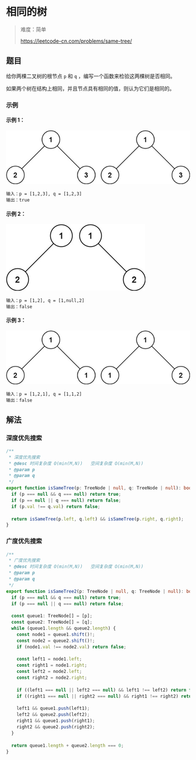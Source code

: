 # 相同的树

> 难度：简单
>
> https://leetcode-cn.com/problems/same-tree/

## 题目

给你两棵二叉树的根节点 `p` 和 `q` ，编写一个函数来检验这两棵树是否相同。

如果两个树在结构上相同，并且节点具有相同的值，则认为它们是相同的。

### 示例

#### 示例 1：

![](../../assets/images/problemset/same-tree-1.jpg)

```
输入：p = [1,2,3], q = [1,2,3]
输出：true
```

#### 示例 2：

![](../../assets/images/problemset/same-tree-2.jpg)

```
输入：p = [1,2], q = [1,null,2]
输出：false
```

#### 示例 3：

![](../../assets/images/problemset/same-tree-3.jpg)

```
输入：p = [1,2,1], q = [1,1,2]
输出：false
```

## 解法

### 深度优先搜索

```typescript
/**
 * 深度优先搜索
 * @desc 时间复杂度 O(min(M,N))   空间复杂度 O(min(M,N))
 * @param p
 * @param q
 */
export function isSameTree(p: TreeNode | null, q: TreeNode | null): boolean {
  if (p === null && q === null) return true;
  if (p == null || q === null) return false;
  if (p.val !== q.val) return false;

  return isSameTree(p.left, q.left) && isSameTree(p.right, q.right);
}
```

### 广度优先搜索

```typescript
/**
 * 广度优先搜索
 * @desc 时间复杂度 O(min(M,N))   空间复杂度 O(min(M,N))
 * @param p
 * @param q
 */
export function isSameTree2(p: TreeNode | null, q: TreeNode | null): boolean {
  if (p === null && q === null) return true;
  if (p === null || q === null) return false;

  const queue1: TreeNode[] = [p];
  const queue2: TreeNode[] = [q];
  while (queue1.length && queue2.length) {
    const node1 = queue1.shift()!;
    const node2 = queue2.shift()!;
    if (node1.val !== node2.val) return false;

    const left1 = node1.left;
    const right1 = node1.right;
    const left2 = node2.left;
    const right2 = node2.right;

    if ((left1 === null || left2 === null) && left1 !== left2) return false;
    if ((right1 === null || right2 === null) && right1 !== right2) return false;

    left1 && queue1.push(left1);
    left2 && queue2.push(left2);
    right1 && queue1.push(right1);
    right2 && queue2.push(right2);
  }

  return queue1.length + queue2.length === 0;
}
```